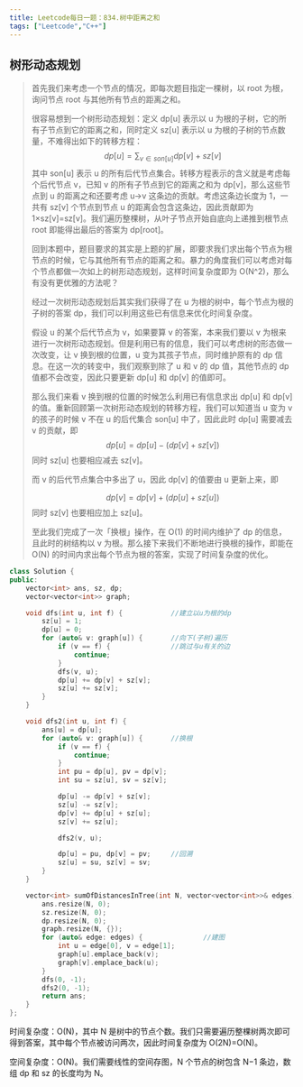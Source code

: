 ```yaml
---
title: Leetcode每日一题：834.树中距离之和
tags: ["Leetcode","C++"]
---
```


## 树形动态规划

> 首先我们来考虑一个节点的情况，即每次题目指定一棵树，以 root 为根，询问节点 root 与其他所有节点的距离之和。
>
> 很容易想到一个树形动态规划：定义 dp[u] 表示以 u 为根的子树，它的所有子节点到它的距离之和，同时定义 sz[u] 表示以 u 为根的子树的节点数量，不难得出如下的转移方程：
> $$
> dp[u] = \sum_{v∈son[u]} dp[v] + sz[v]
> $$
>其中 son[u] 表示 u 的所有后代节点集合。转移方程表示的含义就是考虑每个后代节点 v，已知 v 的所有子节点到它的距离之和为 dp[v]，那么这些节点到 u 的距离之和还要考虑 u→v 这条边的贡献。考虑这条边长度为 1，一共有 sz[v] 个节点到节点 u 的距离会包含这条边，因此贡献即为 1×sz[v]=sz[v]。我们遍历整棵树，从叶子节点开始自底向上递推到根节点 root 即能得出最后的答案为 dp[root]。
> 
> 回到本题中，题目要求的其实是上题的扩展，即要求我们求出每个节点为根节点的时候，它与其他所有节点的距离之和。暴力的角度我们可以考虑对每个节点都做一次如上的树形动态规划，这样时间复杂度即为 O(N^2)，那么有没有更优雅的方法呢？
> 
> 经过一次树形动态规划后其实我们获得了在 u 为根的树中，每个节点为根的子树的答案 dp，我们可以利用这些已有信息来优化时间复杂度。
>
> 假设 u 的某个后代节点为 v，如果要算 v 的答案，本来我们要以 v 为根来进行一次树形动态规划。但是利用已有的信息，我们可以考虑树的形态做一次改变，让 v 换到根的位置，u 变为其孩子节点，同时维护原有的 dp 信息。在这一次的转变中，我们观察到除了 u 和 v 的 dp 值，其他节点的 dp 值都不会改变，因此只要更新 dp[u] 和 dp[v] 的值即可。
>
> 那么我们来看 v 换到根的位置的时候怎么利用已有信息求出 dp[u] 和 dp[v] 的值。重新回顾第一次树形动态规划的转移方程，我们可以知道当 u 变为 v 的孩子的时候 v 不在 u 的后代集合 son[u] 中了，因此此时 dp[u] 需要减去 v 的贡献，即
>$$
> dp[u]=dp[u]−(dp[v]+sz[v])
>$$
> 同时 sz[u] 也要相应减去 sz[v]。
> 
> 而 v 的后代节点集合中多出了 u，因此 dp[v] 的值要由 u 更新上来，即
> 
> $$
>dp[v]=dp[v]+(dp[u]+sz[u])
> $$
>同时 sz[v] 也要相应加上 sz[u]。
> 
> 至此我们完成了一次「换根」操作，在 O(1) 的时间内维护了 dp 的信息，且此时的树结构以 v 为根。那么接下来我们不断地进行换根的操作，即能在 O(N) 的时间内求出每个节点为根的答案，实现了时间复杂度的优化。
> 

~~~c++
class Solution {
public:
    vector<int> ans, sz, dp;
    vector<vector<int>> graph;

    void dfs(int u, int f) {			//建立以u为根的dp
        sz[u] = 1;
        dp[u] = 0;
        for (auto& v: graph[u]) {		//向下(子树)遍历
            if (v == f) {			    //跳过与u有关的边
                continue;
            }
            dfs(v, u);
            dp[u] += dp[v] + sz[v];
            sz[u] += sz[v];
        }
    }

    void dfs2(int u, int f) {
        ans[u] = dp[u];
        for (auto& v: graph[u]) {		//换根
            if (v == f) {
                continue;
            }
            int pu = dp[u], pv = dp[v];
            int su = sz[u], sv = sz[v];

            dp[u] -= dp[v] + sz[v];
            sz[u] -= sz[v];
            dp[v] += dp[u] + sz[u];
            sz[v] += sz[u];

            dfs2(v, u);

            dp[u] = pu, dp[v] = pv;		//回溯
            sz[u] = su, sz[v] = sv;
        }
    }

    vector<int> sumOfDistancesInTree(int N, vector<vector<int>>& edges) {
        ans.resize(N, 0);
        sz.resize(N, 0);
        dp.resize(N, 0);
        graph.resize(N, {});
        for (auto& edge: edges) {				//建图
            int u = edge[0], v = edge[1];
            graph[u].emplace_back(v);
            graph[v].emplace_back(u);
        }
        dfs(0, -1);
        dfs2(0, -1);
        return ans;
    }
};
~~~

时间复杂度：O(N)，其中 N 是树中的节点个数。我们只需要遍历整棵树两次即可得到答案，其中每个节点被访问两次，因此时间复杂度为 O(2N)=O(N)。

空间复杂度：O(N)。我们需要线性的空间存图，N 个节点的树包含 N−1 条边，数组 dp 和 sz 的长度均为 N。
